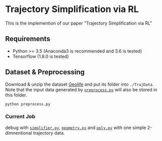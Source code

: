 # Trajectory Simplification via RL
This is the implemention of our paper "Trajectory Simplification via RL"

## Requirements

* Python >= 3.5 (Anaconda3 is recommended and 3.6 is tested)
* Tensorflow (1.8.0 is tested)

## Dataset & Preprocessing

Download & unzip the dataset [Geolife](http://research.microsoft.com/en-us/downloads/b16d359d-d164-469e-9fd4-daa38f2b2e13/) and put its folder into `./TrajData`. Note that the input data generated by [`preprocess.py`](preprocess.py) will also be stored in this folder.

```
python preprocess.py
```
### Current Job
debug with [`simplifier.py`](simplifier.py), [`geometry.py`](geometry.py) and [`poly.py`](poly.py)  with one simple 2-dimnentional trajectory data.
